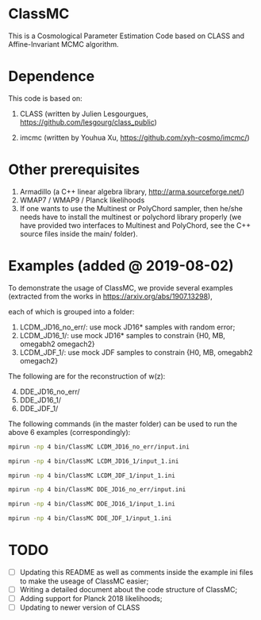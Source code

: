 # ClassMC

This is a Cosmological Parameter Estimation Code based on CLASS and Affine-Invariant MCMC algorithm.

# Dependence

This code is based on:

1) CLASS (written by Julien Lesgourgues, https://github.com/lesgourg/class_public)

2) imcmc (written by Youhua Xu, https://github.com/xyh-cosmo/imcmc/)

# Other prerequisites
1) Armadillo (a C++ linear algebra library, http://arma.sourceforge.net/)
2) WMAP7 / WMAP9 / Planck likelihoods
3) If one wants to use the Multinest or PolyChord sampler, then he/she needs have to install the multinest or polychord library properly (we have provided two interfaces to Multinest and PolyChord, see the C++ source files inside the main/ folder).

# Examples (added @ 2019-08-02)

To demonstrate the usage of ClassMC, we provide several examples (extracted from the works in https://arxiv.org/abs/1907.13298),

each of which is grouped into a folder:

1) LCDM_JD16_no_err/: use mock JD16* samples with random error;
2) LCDM_JD16_1/: use mock JD16* samples to constrain {H0, MB, omegabh2 omegach2}
3) LCDM_JDF_1/: use mock JDF samples to constrain {H0, MB, omegabh2 omegach2}

The following are for the reconstruction of w(z):

4) DDE_JD16_no_err/
5) DDE_JD16_1/
6) DDE_JDF_1/


The following commands (in the master folder) can be used to run the above 6 examples (correspondingly):
```bash
mpirun -np 4 bin/ClassMC LCDM_JD16_no_err/input.ini
```
```bash
mpirun -np 4 bin/ClassMC LCDM_JD16_1/input_1.ini
```
```bash
mpirun -np 4 bin/ClassMC LCDM_JDF_1/input_1.ini

```
```bash
mpirun -np 4 bin/ClassMC DDE_JD16_no_err/input.ini
```
```bash
mpirun -np 4 bin/ClassMC DDE_JD16_1/input_1.ini
```
```bash
mpirun -np 4 bin/ClassMC DDE_JDF_1/input_1.ini
```

# TODO

- [ ] Updating this README as well as comments inside the example ini files to make the useage of ClassMC easier;
- [ ] Writing a detailed document about the code structure of ClassMC;
- [ ] Adding support for Planck 2018 likelihoods;
- [ ] Updating to newer version of CLASS
